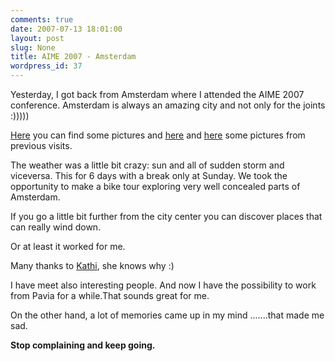 ```yaml
---
comments: true
date: 2007-07-13 18:01:00
layout: post
slug: None
title: AIME 2007 - Amsterdam
wordpress_id: 37
---
```


Yesterday, I got back from Amsterdam where I attended the AIME 2007
conference.
Amsterdam is always an amazing city and not only for the joints :)))))





[Here](http://basetta.pupazzo.org/gallery/v/20070706AIMEAmsterdam/) you can find some pictures and [here](http://basetta.pupazzo.org/gallery/v/2006/20060906Amsterdam/) and [here](http://basetta.pupazzo.org/gallery/v/2003/Settembre-2003-Amsterdam-Bruxelles/) some pictures from previous
visits.




The weather was a little bit crazy: sun and all of sudden storm and
viceversa.
This for 6 days with a break only at Sunday. We took the opportunity
to make a bike tour exploring very well concealed parts of Amsterdam.





If you go a little bit further from the city center you can discover
places that can really wind down.




Or at least it worked for me.





Many thanks to [Kathi](http://ieg.ifs.tuwien.ac.at/~kaiser/), she knows why :)





I have meet also interesting people. And now I have the possibility
to work from Pavia for a while.That sounds great for me.





On the other hand, a lot of memories came up in my mind .......that
made me sad.





**Stop complaining and keep going.**

